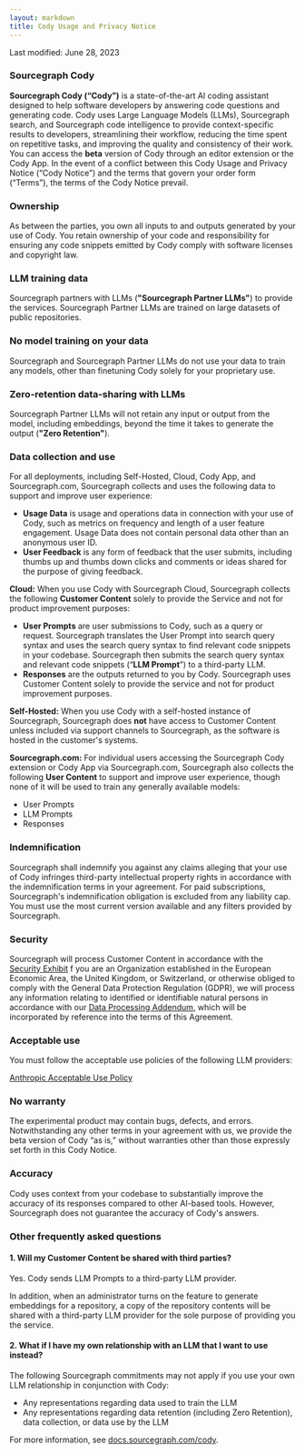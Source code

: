 ```yaml
---
layout: markdown
title: Cody Usage and Privacy Notice
---
```


Last modified: June 28, 2023


### Sourcegraph Cody
**Sourcegraph Cody (“Cody”)** is a state-of-the-art AI coding assistant designed to help software developers by answering code questions and generating code. Cody uses Large Language Models (LLMs), Sourcegraph search, and Sourcegraph code intelligence to provide context-specific results to developers, streamlining their workflow, reducing the time spent on repetitive tasks, and improving the quality and consistency of their work. You can access the **beta** version of Cody through an editor extension or the Cody App. In the event of a conflict between this Cody Usage and Privacy Notice (“Cody Notice”) and the terms that govern your order form (“Terms”), the terms of the Cody Notice prevail. 

### Ownership
As between the parties, you own all inputs to and outputs generated by your use of Cody. You retain ownership of your code and responsibility for ensuring any code snippets emitted by Cody comply with software licenses and copyright law. 

### LLM training data
Sourcegraph partners with LLMs (**"Sourcegraph Partner LLMs"**) to provide the services. Sourcegraph Partner LLMs are trained on large datasets of public repositories. 

### No model training on your data
Sourcegraph and Sourcegraph Partner LLMs do not use your data to train any models, other than finetuning Cody solely for your proprietary use.

### Zero-retention data-sharing with LLMs
Sourcegraph Partner LLMs will not retain any input or output from the model, including embeddings, beyond the time it takes to generate the output (**"Zero Retention"**).

### Data collection and use 
For all deployments, including Self-Hosted, Cloud, Cody App, and Sourcegraph.com, Sourcegraph collects and uses the following data to support and improve user experience:
- **Usage Data** is usage and operations data in connection with your use of Cody, such as metrics on frequency and length of a user feature engagement. Usage Data does not contain personal data other than an anonymous user ID.
- **User Feedback** is any form of feedback that the user submits, including thumbs up and thumbs down clicks and comments or ideas shared for the purpose of giving feedback.

**Cloud:** When you use Cody with Sourcegraph Cloud, Sourcegraph collects the following **Customer Content** solely to provide the Service and not for product improvement purposes:
- **User Prompts** are user submissions to Cody, such as a query or request. Sourcegraph translates the User Prompt into search query syntax and uses the search query syntax to find relevant code snippets in your codebase. Sourcegraph then submits the search query syntax and relevant code snippets  (“**LLM Prompt**”) to a third-party LLM. 
- **Responses** are the outputs returned to you by Cody. 
Sourcegraph uses Customer Content solely to provide the service and not for product improvement purposes. 

**Self-Hosted:** When you use Cody with a self-hosted instance of Sourcegraph, Sourcegraph does **not** have access to Customer Content unless included via support channels to Sourcegraph, as the software is hosted in the customer's systems. 

**Sourcegraph.com:** For individual users accessing the Sourcegraph Cody extension or Cody App via Sourcegraph.com, Sourcegraph also collects the following **User Content** to support and improve user experience, though none of it will be used to train any generally available models:
- User Prompts
- LLM Prompts
- Responses

### Indemnification
Sourcegraph shall indemnify you against any claims alleging that your use of Cody infringes third-party intellectual property rights in accordance with the indemnification terms in your agreement. For paid subscriptions, Sourcegraph's indemnification obligation is excluded from any liability cap. You must use the most current version available and any filters provided by Sourcegraph.

### Security
Sourcegraph will process Customer Content in accordance with the [Security Exhibit](https://about.sourcegraph.com/security-exhibit.pdf) f you are an Organization established in the European Economic Area, the United Kingdom, or Switzerland, or otherwise obliged to comply with the General Data Protection Regulation (GDPR), we will process any information relating to identified or identifiable natural persons in accordance with our [Data Processing Addendum](https://about.sourcegraph.com/dpa.pdf), which will be incorporated by reference into the terms of this Agreement. 

### Acceptable use
You must follow the acceptable use policies of the following LLM providers:

[Anthropic Acceptable Use Policy](https://www.anthropic.com/aup)

### No warranty
The experimental product may contain bugs, defects, and errors. Notwithstanding any other terms in your agreement with us, we provide the beta version of Cody “as is,” without warranties other than those expressly set forth in this Cody Notice. 

### Accuracy
Cody uses context from your codebase to substantially improve the accuracy of its responses compared to other AI-based tools. However, Sourcegraph does not guarantee the accuracy of Cody's answers. 


### Other frequently asked questions

#### 1. Will my Customer Content be shared with third parties?

Yes. Cody sends LLM Prompts to a third-party LLM provider. 
    
In addition, when an administrator turns on the feature to generate embeddings for a repository, a copy of the repository contents will be shared with a third-party LLM provider for the sole purpose of providing you the service.

#### 2. What if I have my own relationship with an LLM that I want to use instead? 
The following Sourcegraph commitments may not apply if you use your own LLM relationship in conjunction with Cody: 
- Any representations regarding data used to train the LLM
- Any representations regarding data retention (including Zero Retention), data collection, or data use by the LLM

For more information, see [docs.sourcegraph.com/cody](https://docs.sourcegraph.com/cody).
